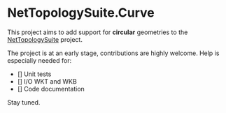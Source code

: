 # NetTopologySuite.Curve
This project aims to add support for __circular__ geometries to the [NetTopologySuite](/NetTopologySuite/NetTopologySuite) project.

The project is at an early stage, contributions are highly welcome.
Help is especially needed for:
- [] Unit tests
- [] I/O WKT and WKB
- [] Code documentation

Stay tuned.

